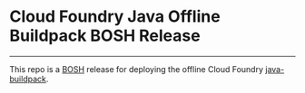 # Cloud Foundry Java Offline Buildpack BOSH Release

----
This repo is a [BOSH](https://github.com/cloudfoundry/bosh) release for
deploying the offline Cloud Foundry [java-buildpack](https://github.com/cloudfoundry/java-buildpack).
